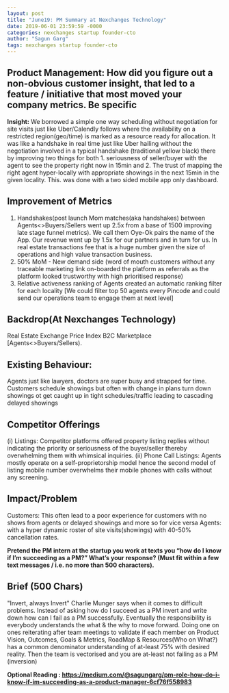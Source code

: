 ```yaml
---
layout: post
title: "June19: PM Summary at Nexchanges Technology"
date: 2019-06-01 23:59:59 -0000
categories: nexchanges startup founder-cto
author: "Sagun Garg"
tags: nexchanges startup founder-cto 
---
```


## Product Management: How did you figure out a non-obvious customer insight, that led to a feature / initiative that most moved your company metrics. Be specific

**Insight:** We borrowed a simple one way scheduling without negotiation for site visits just like Uber/Calendly follows where the availability on a restricted region(geo/time) is marked as a resource ready for allocation. It was like a handshake in real time just like Uber hailing without the negotiation involved in a typical handshake (traditional yellow black) there by improving two things for both 1. seriousness of seller/buyer with the agent to see the property right now in 15min and 2. The trust of mapping the right agent hyper-locally with appropriate showings in the next 15min in the given locality. This. was done with a two sided mobile app only dashboard.

## Improvement of Metrics
1. Handshakes(post launch Mom matches(aka handshakes) between Agents<>Buyers/Sellers went up 2.5x from a base of 1500 improving late stage funnel metrics). We call them Oye-Ok pairs the name of the App. Our revenue went up by 1.5x for our partners and in turn for us. In real estate transactions fee that is a huge number given the size of operations and high value transaction business. 
2. 50% MoM - New demand side (word of mouth customers without any traceable marketing link on-boarded the platform as referrals as the platform looked trustworthy with high prioritised response)
3. Relative activeness ranking of Agents created an automatic ranking filter for each locality [We could filter top 50 agents every Pincode and could send our operations team to engage them at next level]

## Backdrop(At Nexchanges Technology)
Real Estate Exchange Price Index B2C Marketplace [Agents<>Buyers/Sellers).

## Existing Behaviour: 
Agents just like lawyers, doctors are super busy and strapped for time. Customers schedule showings but often with change in plans turn down showings ot get caught up in tight schedules/traffic leading to cascading delayed showings

## Competitor Offerings
(i) Listings: Competitor platforms offered property listing replies without indicating the priority or seriousness of the buyer/seller thereby overwhelming them with whimsical inquiries. 
(ii) Phone Call Listings: Agents mostly operate on a self-proprietorship model hence the second model of listing mobile number overwhelms their mobile phones with calls without any screening. 

## Impact/Problem 
Customers: This often lead to a poor experience for customers with no shows from agents or delayed showings and more so for vice versa 
Agents: with a hyper dynamic roster of site visits(showings) with 40-50% cancellation rates. 

**Pretend the PM intern at the startup you work at texts you “how do I know if I’m succeeding as a PM?” What’s your response? (Must fit within a few text messages / i.e. no more than 500 characters).**

## Brief (500 Chars)
"Invert, always Invert" Charlie Munger says when it comes to difficult problems. Instead of asking how do I succeed  as a PM invert and write down how can I fail as a PM successfully. Eventually the responsibility is everybody understands the what & the why to move forward. Doing one on ones reiterating after team meetings to validate if each member on Product Vision, Outcomes, Goals & Metrics, RoadMap & Resources(Who on What?) has a common denominator understanding of at-least 75% with desired reality. Then the team is vectorised and you are at-least not failing as a PM (inversion)

**Optional Reading : https://medium.com/@sagungarg/pm-role-how-do-i-know-if-im-succeeding-as-a-product-manager-6cf76f558983**